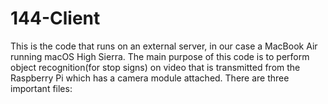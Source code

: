 # 144-Client
This is the code that runs on an external server, in our case a MacBook Air running macOS High Sierra. The main purpose of this code is to perform object recognition(for stop signs) on video that is transmitted from the Raspberry Pi which has a camera module attached. There are three important files:
